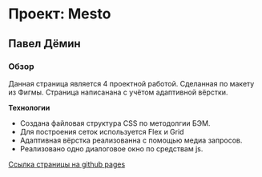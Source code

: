 # Проект: Mesto
## Павел Дёмин
### Обзор

Данная страница является 4 проектной работой.
Сделанная по макету из Фигмы.
Страница написанана с учётом адаптивной вёрстки.

**Технологии**

* Создана файловая структура CSS по методолгии БЭМ.
* Для построения сеток используется Flex и Grid
* Адаптивная вёрстка реализованна с помощью медиа запросов.
* Реализовано одно диалоговое окно по средствам js.


[Ссылка страницы на github pages]( https://tptechnician.github.io/mesto/)